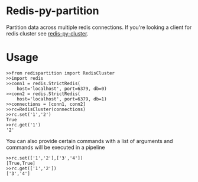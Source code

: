 # Redis-py-partition

Partition data across multiple redis connections. If you're looking  a client for redis cluster see [redis-py-cluster](https://github.com/Grokzen/redis-py-cluster). 

# Usage

	>>from redispartition import RedisCluster
	>>import redis
	>>conn1 = redis.StrictRedis(
	    host='localhost', port=6379, db=0)
	>>conn2 = redis.StrictRedis(
	    host='localhost', port=6379, db=1)
	>>connections = [conn1, conn2]	
	>>rc=RedisCluster(connections)
	>>rc.set('1','2')
	True
	>>rc.get('1') 
	'2'

You can also provide certain commands with a list of arguments and commands will be executed in a pipeline

	>>rc.set(['1','2'],['3','4'])
	[True,True]
	>>rc.get(['1','2']) 
	['3','4']

